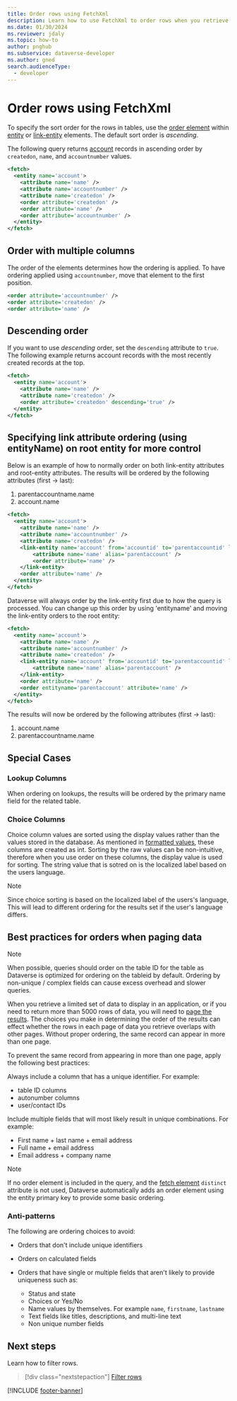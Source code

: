 ```yaml
---
title: Order rows using FetchXml
description: Learn how to use FetchXml to order rows when you retrieve data from Microsoft Dataverse.
ms.date: 01/30/2024
ms.reviewer: jdaly
ms.topic: how-to
author: pnghub
ms.subservice: dataverse-developer
ms.author: gned
search.audienceType: 
  - developer
---
```

# Order rows using FetchXml

To specify the sort order for the rows in tables, use the [order element](reference/order.md) within [entity](reference/entity.md) or [link-entity](reference/link-entity.md) elements. The default sort order is *ascending*.

The following query returns [account](../reference/entities/account.md) records in ascending order by `createdon`, `name`, and `accountnumber` values.

```xml
<fetch>
  <entity name='account'>
    <attribute name='name' />
    <attribute name='accountnumber' />
    <attribute name='createdon' />
    <order attribute='createdon' />
    <order attribute='name' />
    <order attribute='accountnumber' />
  </entity>
</fetch>
```

## Order with multiple columns

The order of the elements determines how the ordering is applied. To have ordering applied using `accountnumber`, move that element to the first position.

```xml
<order attribute='accountnumber' />   
<order attribute='createdon' />
<order attribute='name' />
```

## Descending order

If you want to use *descending* order, set the `descending` attribute to `true`. The following example returns account records with the most recently created records at the top.

```xml
<fetch>
  <entity name='account'>
    <attribute name='name' />
    <attribute name='createdon' />
    <order attribute='createdon' descending='true' />
  </entity>
</fetch>
```

## Specifying link attribute ordering (using entityName) on root entity for more control

Below is an example of how to normally order on both link-entity attributes and root-entity attributes. The results will be ordered by the following attributes (first -> last): 

1) parentaccountname.name
2) account.name

```xml
<fetch>
  <entity name='account'>
    <attribute name='name' />
    <attribute name='accountnumber' />
    <attribute name='createdon' />
    <link-entity name='account' from='accountid' to='parentaccountid' link-type='inner' alias='parentaccount'>
	    <attribute name='name' alias='parentaccount' />
	    <order attribute='name' />
    </link-entity>
    <order attribute='name' />
  </entity>
</fetch>
```
Dataverse will always order by the link-entity first due to how the query is processed. You can change up this order by using 'entityname' and moving the link-entity orders to the root entity:


```xml
<fetch>
  <entity name='account'>
    <attribute name='name' />
    <attribute name='accountnumber' />
    <attribute name='createdon' />
    <link-entity name='account' from='accountid' to='parentaccountid' link-type='inner' alias='parentaccount'>
	    <attribute name='name' alias='parentaccount' />
    </link-entity>
    <order attribute='name' />
    <order entityname='parentaccount' attribute='name' />
  </entity>
</fetch>
```

The results will now be ordered by the following attributes (first -> last): 
1) account.name
2) parentaccountname.name

## Special Cases

### Lookup Columns
When ordering on lookups, the results will be ordered by the primary name field for the related table.

### Choice Columns
Choice column values are sorted using the display values rather than the values stored in the database.
As mentioned in [formatted values](select-columns.md#formatted-values), these columns are created as int. Sorting by the raw values can be non-intuitive, therefore when you use order on these columns, the display value is used for sorting. The string value that is sotred on is the localized label based on the users language.  

> [!NOTE]
> Since choice sorting is based on the localized label of the users's language, This will lead to different ordering for the results set if the user's language differs.

## Best practices for orders when paging data
> [!NOTE]
> When possible, queries should order on the table ID for the table as Dataverse is optimized for ordering on the tableid by default. Ordering by non-unique / complex fields can cause excess overhead and slower queries.
<!-- 

TODO: Does this capture all the guidance from https://learn.microsoft.com/en-us/power-apps/developer/data-platform/org-service/paging-behaviors-and-ordering? 
Does it need more examples?
Can it be simplified?

-->

When you retrieve a limited set of data to display in an application, or if you need to return more than 5000 rows of data, you will need to [page the results](page-results.md). The choices you make in determining the order of the results can effect whether the rows in each page of data you retrieve overlaps with other pages. Without proper ordering, the same record can appear in more than one page.

To prevent the same record from appearing in more than one page, apply the following best practices:

Always include a column that has a unique identifier. For example:

- table ID columns
- autonumber columns
- user/contact IDs

Include multiple fields that will most likely result in unique combinations. For example:

- First name + last name + email address
- Full name + email address
- Email address + company name


> [!NOTE]
> If no order element is included in the query, and the [fetch element](reference/fetch.md) `distinct` attribute is not used, Dataverse automatically adds an order element using the entity primary key to provide some basic ordering.

### Anti-patterns

The following are ordering choices to avoid:

- Orders that don't include unique identifiers
- Orders on calculated fields
- Orders that have single or multiple fields that aren't likely to provide uniqueness such as:

  - Status and state
  - Choices or Yes/No
  - Name values by themselves. For example `name`, `firstname`, `lastname`
  - Text fields like titles, descriptions,  and multi-line text
  - Non unique number fields


## Next steps

Learn how to filter rows.

> [!div class="nextstepaction"]
> [Filter rows](filter-rows.md)

[!INCLUDE [footer-banner](../../../includes/footer-banner.md)]